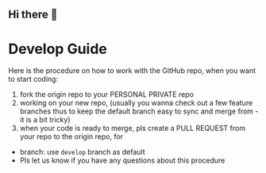 ## Hi there 👋

# Develop Guide
Here is the procedure on how to work with the GitHub repo, when you want to start coding:
1. fork the origin repo to your PERSONAL PRIVATE repo
2. working on your new repo, (usually you wanna check out a few feature branches thus to keep the default branch easy to sync and merge from - it is a bit tricky)
3. when your code is ready to merge, pls create a PULL REQUEST from your repo to the origin repo, for 

- branch: use `develop` branch as default
- Pls let us know if you have any questions about this procedure


<!--

**Here are some ideas to get you started:**

🙋‍♀️ A short introduction - what is your organization all about?
🌈 Contribution guidelines - how can the community get involved?
👩‍💻 Useful resources - where can the community find your docs? Is there anything else the community should know?
🍿 Fun facts - what does your team eat for breakfast?
🧙 Remember, you can do mighty things with the power of [Markdown](https://docs.github.com/github/writing-on-github/getting-started-with-writing-and-formatting-on-github/basic-writing-and-formatting-syntax)
-->
